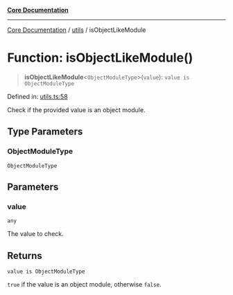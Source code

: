 [**Core Documentation**](../../README.md)

***

[Core Documentation](../../README.md) / [utils](../README.md) / isObjectLikeModule

# Function: isObjectLikeModule()

> **isObjectLikeModule**\<`ObjectModuleType`\>(`value`): `value is ObjectModuleType`

Defined in: [utils.ts:58](https://github.com/stonemjs/core/blob/b1f29857c7f1e529739f22d486494bed3b22d2c6/src/utils.ts#L58)

Check if the provided value is an object module.

## Type Parameters

### ObjectModuleType

`ObjectModuleType`

## Parameters

### value

`any`

The value to check.

## Returns

`value is ObjectModuleType`

`true` if the value is an object module, otherwise `false`.
